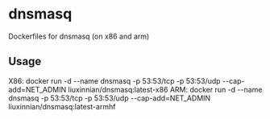# dnsmasq

Dockerfiles for dnsmasq (on x86 and arm)

## Usage
X86: docker run -d --name dnsmasq -p 53:53/tcp -p 53:53/udp --cap-add=NET_ADMIN liuxinnian/dnsmasq:latest-x86
ARM: docker run -d --name dnsmasq -p 53:53/tcp -p 53:53/udp --cap-add=NET_ADMIN liuxinnian/dnsmasq:latest-armhf